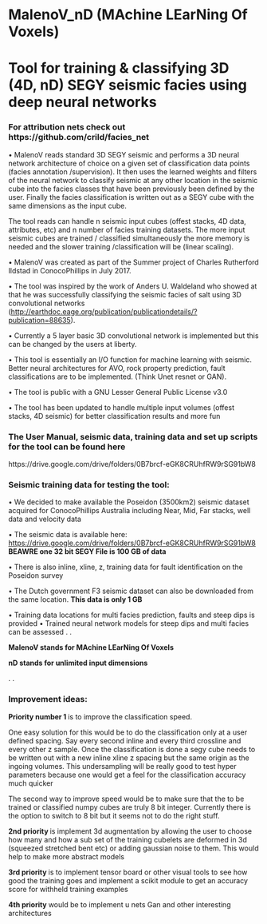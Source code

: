 # MalenoV_nD (MAchine LEarNing Of Voxels)
<h1> Tool for training &amp;  classifying 3D (4D, nD) SEGY seismic facies using deep neural networks</h1>

<h3>For attribution nets check out https://github.com/crild/facies_net </h3>

•	MalenoV reads standard 3D SEGY seismic and performs a 3D neural network architecture of choice on a given set of classification data points (facies annotation /supervision).  It then uses the learned weights and filters of the neural network to classify seismic at any other location in the seismic cube into the facies classes that have been previously been defined by the user. Finally the facies classification is written out as a SEGY cube with the same dimensions as the input cube.

The tool reads can handle n seismic input cubes (offest stacks, 4D data, attributes, etc) and n number of facies training datasets. The more input seismic cubes are trained / classified  simultaneously the more memory is needed and the slower training /classification will be (linear scaling).

•	MalenoV was created as part of the Summer project of Charles Rutherford Ildstad in ConocoPhillips in July 2017.

•	The tool was inspired by the work of Anders U. Waldeland who showed at that he was successfully classifying the seismic facies of salt using 3D convolutional networks (http://earthdoc.eage.org/publication/publicationdetails/?publication=88635). 

•	Currently a 5 layer basic 3D convolutional network is implemented but this can be changed by the users at liberty. 

•	This tool is essentially an I/O function for machine learning with seismic. Better neural architectures for AVO, rock property prediction, fault classifications are to be implemented. (Think Unet resnet or GAN).

•	The tool is public with a GNU Lesser General Public License v3.0

•	The tool  has been updated to handle multiple input volumes (offest stacks, 4D seismic) for better classification results and more fun

<h3>The User Manual, seismic data, training data and set up scripts for the tool can be found here</h3>
https://drive.google.com/drive/folders/0B7brcf-eGK8CRUhfRW9rSG91bW8





<h3>Seismic training data for testing the tool:</h3>

•	We decided to make available the Poseidon (3500km2) seismic dataset acquired for ConocoPhillips Australia including Near, Mid, Far stacks, well data and velocity data

•	The seismic data is available here: https://drive.google.com/drive/folders/0B7brcf-eGK8CRUhfRW9rSG91bW8
<b> BEAWRE one 32 bit SEGY File is 100 GB of data</b>

•	There is also inline, xline, z, training data for fault identification on the Poseidon survey

•	The Dutch government F3 seismic dataset can also be downloaded from the same location. 
<b>This data is only 1 GB</b>

•	Training data locations for multi facies prediction, faults and steep dips is provided
•	Trained neural network models for steep dips and multi facies can be assessed
. 
.

<b>MalenoV stands for MAchine LEarNing Of Voxels</b>

<b>nD stands for unlimited input dimensions</b>
 
 
  
 .
 .
 <h3>Improvement ideas:</h3>
 
 <b>Priority number 1 </b>is to improve the classification speed.

One easy  solution for this would be to do the classification only at a user defined spacing. Say every second inline and every third crossline and every other z sample. Once the classification is done a segy cube needs to be written out with a new inline xline z spacing but the same origin as the ingoing volumes. This undersampling will be really good to test hyper parameters because one would get a feel for the classification accuracy much quicker 

The second way to improve speed would be to make sure that the to be trained or classified numpy cubes are truly 8 bit integer. Currently there is the option to switch  to 8 bit but it seems not to do the right stuff.

<b>2nd priority </b>is implement 3d augmentation by allowing the user to choose how many and how a sub set of the training cubelets are deformed in 3d (squeezed stretched bent etc)  or adding gaussian noise to them. This would help to make more abstract models


<b>3rd priority </b> is to implement tensor board or other visual tools to see how good the training goes and implement a scikit module to get an accuracy score for withheld training examples 


<b>4th priority </b>would be to implement u nets Gan and other interesting architectures

 

